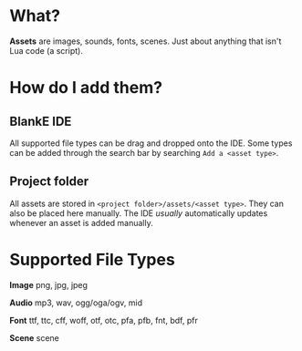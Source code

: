 # What?

**Assets** are images, sounds, fonts, scenes. Just about anything that isn't Lua code (a script).

# How do I add them?

## BlankE IDE

All supported file types can be drag and dropped onto the IDE. Some types can be added through the search bar by searching `Add a <asset type>`.

## Project folder

All assets are stored in `<project folder>/assets/<asset type>`. They can also be placed here manually. The IDE _usually_ automatically updates whenever an asset is added manually.

# Supported File Types

**Image** png, jpg, jpeg

**Audio** mp3, wav, ogg/oga/ogv, mid

**Font** ttf, ttc, cff, woff, otf, otc, pfa, pfb, fnt, bdf, pfr

**Scene** scene

